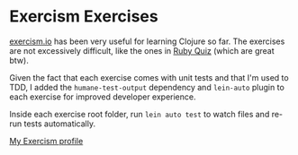 # Exercism Exercises

[exercism.io](http://exercism.io) has been very useful for learning Clojure so
far.  The exercises are not excessively difficult, like the ones in
[Ruby Quiz](http://rubyquiz.com) (which are great btw).

Given the fact that each exercise comes with unit tests and that I'm
used to TDD, I added the `humane-test-output` dependency and
`lein-auto` plugin to each exercise for improved developer experience.

Inside each exercise root folder, run `lein auto test` to watch files
and re-run tests automatically.

[My Exercism profile](http://exercism.io/ilmotta)
